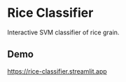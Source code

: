 # Rice Classifier

Interactive SVM classifier of rice grain.

## Demo
https://rice-classifier.streamlit.app
